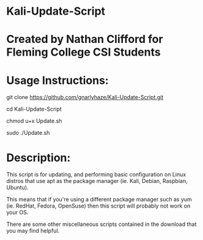 # Kali-Update-Script

# Created by Nathan Clifford for Fleming College CSI Students

# Usage Instructions:
git clone https://github.com/gnarlyhaze/Kali-Update-Script.git 

cd Kali-Update-Script

chmod u+x Update.sh

sudo ./Update.sh

# Description:
This script is for updating, and performing basic configuration on Linux distros that use apt as the package manager (ie. Kali, Debian, Raspbian, Ubuntu).

This means that if you're using a different package manager such as yum (ie. RedHat, Fedora, OpenSuse) then this script will probably not work on your OS.

There are some other miscellaneous scripts contained in the download that you may find helpful.
